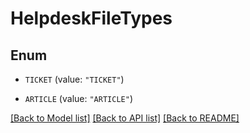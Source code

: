 # HelpdeskFileTypes

## Enum


* `TICKET` (value: `"TICKET"`)

* `ARTICLE` (value: `"ARTICLE"`)


[[Back to Model list]](../README.md#documentation-for-models) [[Back to API list]](../README.md#documentation-for-api-endpoints) [[Back to README]](../README.md)


